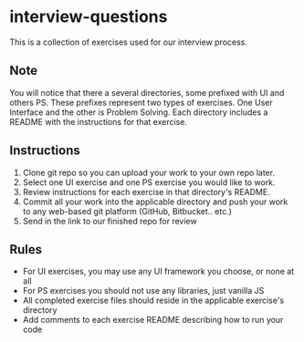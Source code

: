 # interview-questions
This is a collection of exercises used for our interview process.

## Note
You will notice that there a several directories, some prefixed with UI and others PS. These prefixes represent two types of exercises. One User Interface and the other is Problem Solving. Each directory includes a README with the instructions for that exercise.

## Instructions
1. Clone git repo so you can upload your work to your own repo later.
2. Select one UI exercise and one PS exercise you would like to work.
3. Review instructions for each exercise in that directory's README.
4. Commit all your work into the applicable directory and push your work to any web-based git platform (GitHub, Bitbucket.. etc.)
5. Send in the link to our finished repo for review

## Rules
* For UI exercises, you may use any UI framework you choose, or none at all
* For PS exercises you should not use any libraries, just vanilla JS
* All completed exercise files should reside in the applicable exercise's directory
* Add comments to each exercise README describing how to run your code